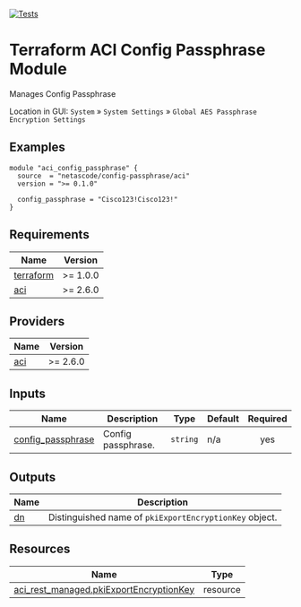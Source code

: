 <!-- BEGIN_TF_DOCS -->
[![Tests](https://github.com/netascode/terraform-aci-config-passphrase/actions/workflows/test.yml/badge.svg)](https://github.com/netascode/terraform-aci-config-passphrase/actions/workflows/test.yml)

# Terraform ACI Config Passphrase Module

Manages Config Passphrase

Location in GUI:
`System` » `System Settings` » `Global AES Passphrase Encryption Settings`

## Examples

```hcl
module "aci_config_passphrase" {
  source  = "netascode/config-passphrase/aci"
  version = ">= 0.1.0"

  config_passphrase = "Cisco123!Cisco123!"
}
```

## Requirements

| Name | Version |
|------|---------|
| <a name="requirement_terraform"></a> [terraform](#requirement\_terraform) | >= 1.0.0 |
| <a name="requirement_aci"></a> [aci](#requirement\_aci) | >= 2.6.0 |

## Providers

| Name | Version |
|------|---------|
| <a name="provider_aci"></a> [aci](#provider\_aci) | >= 2.6.0 |

## Inputs

| Name | Description | Type | Default | Required |
|------|-------------|------|---------|:--------:|
| <a name="input_config_passphrase"></a> [config\_passphrase](#input\_config\_passphrase) | Config passphrase. | `string` | n/a | yes |

## Outputs

| Name | Description |
|------|-------------|
| <a name="output_dn"></a> [dn](#output\_dn) | Distinguished name of `pkiExportEncryptionKey` object. |

## Resources

| Name | Type |
|------|------|
| [aci_rest_managed.pkiExportEncryptionKey](https://registry.terraform.io/providers/CiscoDevNet/aci/latest/docs/resources/rest_managed) | resource |
<!-- END_TF_DOCS -->